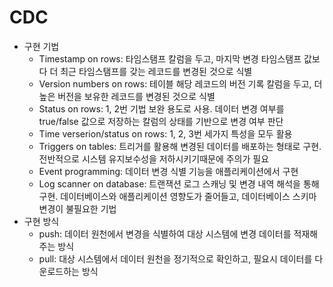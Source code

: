 # CDC

- 구현 기법
  - Timestamp on rows: 타임스탬프 칼럼을 두고, 마지막 변경 타임스탬프 값보다 더 최근 타임스탬프를 갖는 레코드를 변경된 것으로 식별
  - Version numbers on rows: 테이블 해당 레코드의 버전 기록 칼럼을 두고, 더 높은 버전을 보유한 레코드를 변경된 것으로 식별
  - Status on rows: 1, 2번 기법 보완 용도로 사용. 데이터 변경 여부를 true/false 값으로 저장하는 칼럼의 상태를 기반으로 변경 여부 판단
  - Time verserion/status on rows: 1, 2, 3번 세가지 특성을 모두 활용
  - Triggers on tables: 트리거를 활용해 변경된 데이터를 배포하는 형태로 구현. 전반적으로 시스템 유지보수성을 저하시키기때문에 주의가 필요
  - Event programming: 데이터 변경 식별 기능을 애플리케이션에서 구현
  - Log scanner on database: 트랜잭션 로그 스캐닝 및 변경 내역 해석을 통해 구현. 데이터베이스와 애플리케이션 영향도가 줄어들고, 데이터베이스 스키마 변경이 불필요한 기법
- 구현 방식
  - push: 데이터 원천에서 변경을 식별하여 대상 시스템에 변경 데이터를 적재해주는 방식
  - pull: 대상 시스템에서 데이터 원천을 정기적으로 확인하고, 필요시 데이터를 다운로드하는 방식
